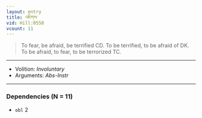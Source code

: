 ```yaml
---
layout: entry
title: འཇིགས་
vid: Hill:0558
vcount: 11
---
```

> To fear, be afraid, be terrified CD\. To be terrified, to be afraid of DK\. To be afraid, to fear, to be terrorized TC\.

---
* Volition: _Involuntary_
* Arguments: _Abs-Instr_

---

### Dependencies (N = 11)
* `obl` 2
